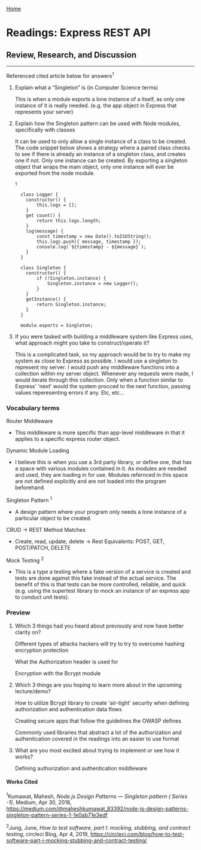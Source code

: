[Home](README.md)
 
# Readings: Express REST API
 
## Review, Research, and Discussion
 
---------------
 
Referenced cited article below for answers<sup>1</sup>
 
1) Explain what a “Singleton” is (in Computer Science terms)
 
    This is when a module exports a lone instance of a itself, as only one instance of it is really needed. (e.g. the app object in Express that represents your server)
 
2) Explain how the Singleton pattern can be used with Node modules, specifically with classes
 
    It can be used to only allow a single instance of a class to be created.
    The code snippet below shows a strategy where a paired class checks to see if there is already an instance of a singleton class, and creates one if not. Only one instance can be created. By exporting a singleton object that wraps the main object, only one instance will ever be exported from the node module.

    <sup>1</sup>

    ```
      class Logger {
        constructor() {
            this.logs = [];
        }
        get count() {
            return this.logs.length;
        }
        log(message) {
            const timestamp = new Date().toISOString();
            this.logs.push({ message, timestamp });
            console.log(`${timestamp} - ${message}`);
        }
      }

      class Singleton {
        constructor() {
            if (!Singleton.instance) {
                Singleton.instance = new Logger();
            }
        }
        getInstance() {
            return Singleton.instance;
        }
      }

      module.exports = Singleton;

    ```
 
3) If you were tasked with building a middleware system like Express uses, what approach might you take to construct/operate it?
 
    This is a complicated task, so my approach would be to try to make my system as close to Express as possible. I would use a singleton to represent my server. I would push any  middleware functions into a collection within my server object. Whenever any requests were made, I would iterate through this collection. Only when a function similar to Express' 'next' would the system procced to the next function, passing values reperesenting errors if any. Etc, etc...
 
### Vocabulary terms
 
Router Middleware

  * This middleware is more specific than app-level middleware in that it applies to a specific express router object.

Dynamic Module Loading

  * I believe this is when you use a 3rd party library, or define one, that has a space with various modules contained in it. As modules are needed and used, they are loading in for use. Modules refernced in this space are not defined explicitly and are not loaded into the program beforehand.

Singleton Pattern <sup>1</sup>

  * A design pattern where your program only needs a lone instance of a particular object to be created.

CRUD -> REST Method Matches

  * Create, read, update, delete -> Rest Equivalents: POST, GET, POST/PATCH, DELETE 

Mock Testing <sup>2</sup>

  * This is a type a testing where a fake version of a service is created and tests are done against this fake instead of the actual service. The benefit of this is that tests can be more controlled, reliable, and quick (e.g. using the supertest library to mock an instance of an express app to conduct unit tests).

### Preview

1) Which 3 things had you heard about previously and now have better clarity on?
 
    Different types of attacks hackers will try to try to overcome hashing encryption protection

    What the Authorization header is used for

    Encryption with the Bcrypt module

2) Which 3 things are you hoping to learn more about in the upcoming lecture/demo?
 
    How to utilize Bcrypt library to create 'air-tight' security when defining authorization and authentication data flows

    Creating secure apps that follow the guidelines the OWASP defines 

    Commonly used libraries that abstract a lot of the authorization and authentication covered in the readings into an easier to use format
 
3) What are you most excited about trying to implement or see how it works?
 
    Defining authorization and authentication middleware
 
#### Works Cited
 
<sup>1</sup>Kumawat, Mahesh, _Node.js Design Patterns — Singleton pattern ( Series -1)_, Medium, Apr 30, 2018, https://medium.com/@maheshkumawat_83392/node-js-design-patterns-singleton-pattern-series-1-1e0ab71e3edf

<sup>2</sup>Jung, June, _How to test software, part I: mocking, stubbing, and contract testing_, circleci Blog, Apr 4, 2019, https://circleci.com/blog/how-to-test-software-part-i-mocking-stubbing-and-contract-testing/
